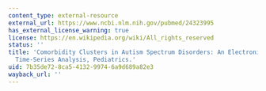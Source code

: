 ```yaml
---
content_type: external-resource
external_url: https://www.ncbi.nlm.nih.gov/pubmed/24323995
has_external_license_warning: true
license: https://en.wikipedia.org/wiki/All_rights_reserved
status: ''
title: 'Comorbidity Clusters in Autism Spectrum Disorders: An Electronic Health Record
  Time-Series Analysis, Pediatrics.'
uid: 7b35de72-8ca5-4132-9974-6a9d689a82e3
wayback_url: ''
---
```

